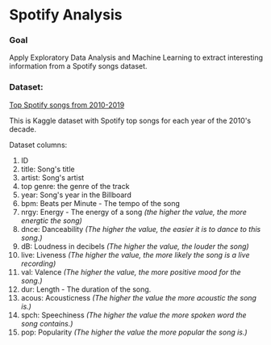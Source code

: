 # Spotify Analysis

### Goal

Apply Exploratory Data Analysis and Machine Learning to extract interesting information from a Spotify songs dataset.

### Dataset:

[Top Spotify songs from 2010-2019](https://www.kaggle.com/leonardopena/top-spotify-songs-from-20102019-by-year)

This is Kaggle dataset with Spotify top songs for each year of the 2010's decade.

Dataset columns: 

1. ID
2. title: Song's title
3. artist: Song's artist
4. top genre: the genre of the track
5. year: Song's year in the Billboard
6. bpm: Beats per Minute - The tempo of the song
7. nrgy: Energy - The energy of a song *(the higher the value, the more energtic the song)*
8. dnce: Danceability *(The higher the value, the easier it is to dance to this song.)*
9. dB: Loudness in decibels *(The higher the value, the louder the song)*
10. live: Liveness *(The higher the value, the more likely the song is a live recording)*
11. val: Valence *(The higher the value, the more positive mood for the song.)*
12. dur: Length - The duration of the song.
13. acous: Acousticness *(The higher the value the more acoustic the song is.)*
14. spch: Speechiness *(The higher the value the more spoken word the song contains.)*
15. pop: Popularity *(The higher the value the more popular the song is.)*